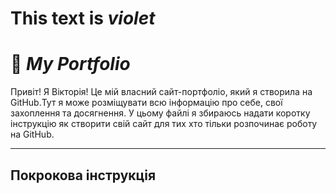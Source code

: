 # This text is *violet*
# 📝 _My Portfolio_


Привіт! Я Вікторія! Це мій власний сайт-портфоліо, який я створила на GitHub.Тут я може розміщувати всю інформацію про себе, свої захоплення та досягнення.
У цьому файлі я збираюсь надати коротку інструкцію як створити свій сайт для тих хто тільки розпочинає роботу на GitHub.

---

## Покрокова інструкція
